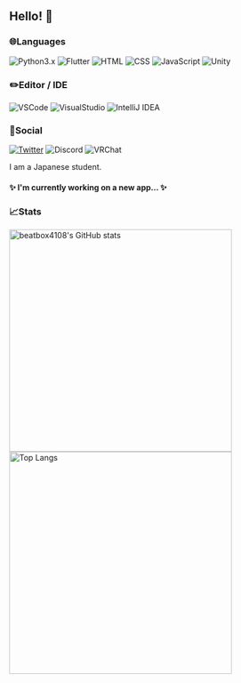 ## Hello! 👋
### 🌐Languages
![Python3.x](https://img.shields.io/badge/Python-3.x-black.svg?logo=python&style=flat-square&logoColor=white&labelColor=3776AB)
![Flutter](https://img.shields.io/badge/Flutter-Dart-black.svg?logo=flutter&style=flat-square&logoColor=white&labelColor=027DFD)
![HTML](https://img.shields.io/badge/HTML-Living%20Standard-black.svg?logo=html5&style=flat-square&logoColor=white&labelColor=E34F26)
![CSS](https://img.shields.io/badge/CSS-1572B6.svg?logo=css&style=flat-square&logoColor=white)
![JavaScript](https://img.shields.io/badge/JavaScript-F7DF1E.svg?logo=JavaScript&style=flat-square&logoColor=black)
![Unity](https://img.shields.io/badge/Unity-C%23-239120.svg?logo=Unity&style=flat-square&logoColor=white)

### ✏️Editor / IDE
![VSCode](https://img.shields.io/badge/VSCode-007ACC.svg?style=flat-square&logoColor=white)
![VisualStudio](https://img.shields.io/badge/VisualStudio-68217A.svg?style=flat-square&logoColor=white)
![IntelliJ IDEA](https://img.shields.io/badge/-IntelliJ%20IDEA-black.svg?logo=IntelliJIDEA&style=flat-square&logoColor=white&labelColor=FD7702)

### 🤝Social
[![Twitter](https://img.shields.io/badge/X-@beatbox4108-1DA1F2.svg?logo=X&style=flat-square&logoColor=white&labelColor=black)](https://twitter.com/beatbox4108)
![Discord](https://img.shields.io/badge/Discord-5865F2.svg?logo=Discord&style=flat-square&logoColor=white)
![VRChat](https://img.shields.io/badge/VRChat-black.svg?style=flat-square&logoColor=white)

I am a Japanese student.

#### ✨ I'm currently working on a new app... ✨

### 📈Stats
<a href="https://github.com/anuraghazra/github-readme-stats">
  <img height="400" align="top" alt="beatbox4108's GitHub stats" src="https://github-readme-stats.beayon.xyz/api?username=beatbox4108&show=reviews,discussions_started,discussions_answered,prs_merged,prs_merged_percentage">
</a>
<a href="https://github.com/anuraghazra/github-readme-stats">
  <img height="400" align="top" alt="Top Langs" src="https://github-readme-stats.beayon.xyz/api/top-langs/?username=beatbox4108">
</a>
<!--
**beatbox4108/beatbox4108** is a ✨ _special_ ✨ repository because its `README.md` (this file) appears on your GitHub profile.

Here are some ideas to get you started:

- 🔭 I’m currently working on ...
- 🌱 I’m currently learning ...
- 👯 I’m looking to collaborate on ...
- 🤔 I’m looking for help with ...
- 💬 Ask me about ...
- 📫 How to reach me: ...
- 😄 Pronouns: ...
- ⚡ Fun fact: ...
-->
